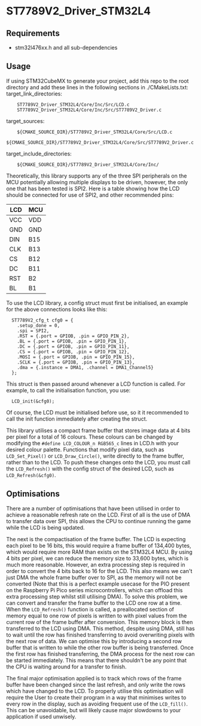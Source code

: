 # ST7789V2_Driver_STM32L4

## Requirements
 - stm32l476xx.h and all sub-dependencies

## Usage
If using STM32CubeMX to generate your project, add this repo to the root directory and add these lines in the following sections in ./CMakeLists.txt:
target_link_directories:
```
    ST7789V2_Driver_STM32L4/Core/Inc/Src/LCD.c
    ST7789V2_Driver_STM32L4/Core/Inc/Src/ST7789V2_Driver.c
```
target_sources:
```
    ${CMAKE_SOURCE_DIR}/ST7789V2_Driver_STM32L4/Core/Src/LCD.c
    ${CMAKE_SOURCE_DIR}/ST7789V2_Driver_STM32L4/Core/Src/ST7789V2_Driver.c
```
target_include_directories:
```
    ${CMAKE_SOURCE_DIR}/ST7789V2_Driver_STM32L4/Core/Inc/
```

Theoretically, this library supports any of the three SPI peripherals on the MCU potentially allowing multiple displays to be driven, however, the only one that has been tested is SPI2. Here is a table showing how the LCD should be connected for use of SPI2, and other recommended pins:

| LCD | MCU |
|-----|-----|
| VCC | VDD |
| GND | GND |
| DIN | B15 |
| CLK | B13 |
| CS  | B12 |
| DC  | B11 |
| RST | B2  |
| BL  | B1  |

To use the LCD library, a config struct must first be initialised, an example for the above connections looks like this:
```
  ST7789V2_cfg_t cfg0 = {
    .setup_done = 0,
    .spi = SPI2,
    .RST = {.port = GPIOB, .pin = GPIO_PIN_2},
    .BL = {.port = GPIOB, .pin = GPIO_PIN_1},
    .DC = {.port = GPIOB, .pin = GPIO_PIN_11},
    .CS = {.port = GPIOB, .pin = GPIO_PIN_12},
    .MOSI = {.port = GPIOB, .pin = GPIO_PIN_15},
    .SCLK = {.port = GPIOB, .pin = GPIO_PIN_13},
    .dma = {.instance = DMA1, .channel = DMA1_Channel5}
  };
```

This struct is then passed around whenever a LCD function is called. For example, to call the initialisation function, you use:
```
  LCD_init(&cfg0);
```

Of course, the LCD must be initialised before use, so it it recommended to call the init function immediately after creating the struct.

This library utilises a compact frame buffer that stores image data at 4 bits per pixel for a total of 16 colours. These colours can be changed by modifying the `#define LCD_COLOUR_n RGB565_c` lines in LCD.h with your desired colour palette. Functions that modify pixel data, such as `LCD_Set_Pixel()` or `LCD_Draw_Circle()`, write directly to the frame buffer, rather than to the LCD. To push these changes onto the LCD, you must call the `LCD_Refresh()` with the config struct of the desired LCD, such as `LCD_Refresh(&cfg0)`.

## Optimisations
There are a number of optimisations that have been utilised in order to achieve a reasonable refresh rate on the LCD. First of all is the use of DMA to transfer data over SPI, this allows the CPU to continue running the game while the LCD is being updated.

The next is the compactisation of the frame buffer. The LCD is expecting each pixel to be 16 bits, this would require a frame buffer of 134,400 bytes, which would require more RAM than exists on the STM32L4 MCU. By using 4 bits per pixel, we can reduce the memory size to 33,600 bytes, which is much more reasonable. However, an extra processing step is required in order to convert the 4 bits back to 16 for the LCD. This also means we can't just DMA the whole frame buffer over to SPI, as the memory will not be converted (Note that this is a perfect example usecase for the PIO present on the Raspberry Pi Pico series microcontrollers, which can offload this extra processing step whilst still utilising DMA). To solve this problem, we can convert and transfer the frame buffer to the LCD one row at a time. When the `LCD_Refresh()` function is called, a preallocated section of memory equal to one row of pixels is written to with pixel values from the current row of the frame buffer after conversion. This memory block is then transferred to the LCD using DMA. This method, despite using DMA, still has to wait until the row has finished transferring to avoid overwriting pixels with the next row of data. We can optimise this by introducing a second row buffer that is written to while the other row buffer is being transferred. Once the first row has finished transferring, the DMA process for the next row can be started immediately. This means that there shouldn't be any point that the CPU is waiting around for a transfer to finish.

The final major optimisation applied is to track which rows of the frame buffer have been changed since the last refresh, and only write the rows which have changed to the LCD. To properly utilise this optimisation will require the User to create their program in a way that minimises writes to every row in the display, such as avoiding frequent use of the `LCD_fill()`. This can be unavoidable, but will likely cause major slowdowns to your application if used unwisely.